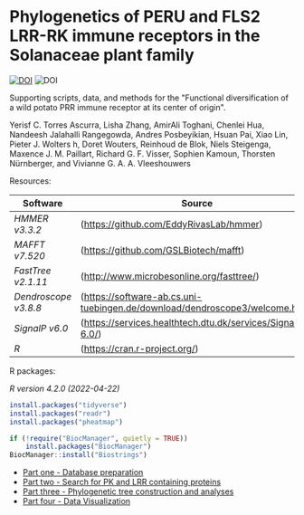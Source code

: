 # Phylogenetics of PERU and FLS2 LRR-RK immune receptors in the Solanaceae plant family

[![DOI](https://zenodo.org/badge/DOI/10.5281/zenodo.8079625.svg)](https://doi.org/10.5281/zenodo.8079625)
![DOI](https://img.shields.io/badge/science-doi.org/10.1126/science.adg5261-red.svg)

Supporting scripts, data, and methods for the "Functional diversification of a wild potato PRR immune receptor at its center of origin".

Yerisf C. Torres Ascurra, Lisha Zhang, AmirAli Toghani, Chenlei Hua, Nandeesh Jalahalli Rangegowda, Andres Posbeyikian, Hsuan Pai, Xiao Lin, Pieter J. Wolters h, Doret Wouters, Reinhoud de Blok, Niels Steigenga, Maxence J. M. Paillart, Richard G. F. Visser, Sophien Kamoun, Thorsten Nürnberger, and Vivianne G. A. A. Vleeshouwers


Resources:

Software                            | Source
------------------------------------| ------------------------------------
*HMMER v3.3.2*                      | (https://github.com/EddyRivasLab/hmmer)
*MAFFT v7.520*                      | (https://github.com/GSLBiotech/mafft)
*FastTree v2.1.11*                  | (http://www.microbesonline.org/fasttree/)
*Dendroscope v3.8.8*                | (https://software-ab.cs.uni-tuebingen.de/download/dendroscope3/welcome.html)
*SignalP v6.0*                      | (https://services.healthtech.dtu.dk/services/SignalP-6.0/)
*R*                                 | (https://cran.r-project.org/)

R packages:

*R version 4.2.0 (2022-04-22)*
```R
install.packages("tidyverse")
install.packages("readr")
install.packages("pheatmap")

if (!require("BiocManager", quietly = TRUE))
    install.packages("BiocManager")
BiocManager::install("Biostrings")
```

* [Part one - Database preparation](/01_Database_preparation.md)
* [Part two - Search for PK and LRR containing proteins](/02_Search_for_PK_and_LRR_containing_proteins.md)
* [Part three - Phylogenetic tree construction and analyses](/03_Phylogenetic_tree_construction_and_analyses.md)
* [Part four - Data Visualization](/04_Data_Visualization.md)
